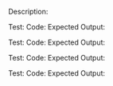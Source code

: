 Description:

Test:
Code:
Expected Output:

Test:
Code:
Expected Output:

Test:
Code:
Expected Output:

Test:
Code:
Expected Output: